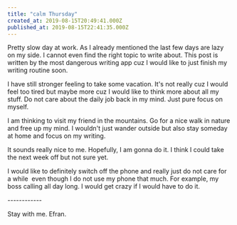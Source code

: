 ```yaml
---
title: "calm Thursday"
created_at: 2019-08-15T20:49:41.000Z
published_at: 2019-08-15T22:41:35.000Z
---
```

Pretty slow day at work. As I already mentioned the last few days are lazy on my side. I cannot even find the right topic to write about. This post is written by the most dangerous writing app cuz I would like to just finish my writing routine soon.

I have still stronger feeling to take some vacation. It's not really cuz I would feel too tired but maybe more cuz I would like to think more about all my stuff. Do not care about the daily job back in my mind. Just pure focus on myself.

I am thinking to visit my friend in the mountains. Go for a nice walk in nature and free up my mind. I wouldn't just wander outside but also stay someday at home and focus on my writing.

It sounds really nice to me. Hopefully, I am gonna do it. I think I could take the next week off but not sure yet.

I would like to definitely switch off the phone and really just do not care for a while  even though I do not use my phone that much. For example, my boss calling all day long. I would get crazy if I would have to do it. 

\------------

Stay with me. Efran.
